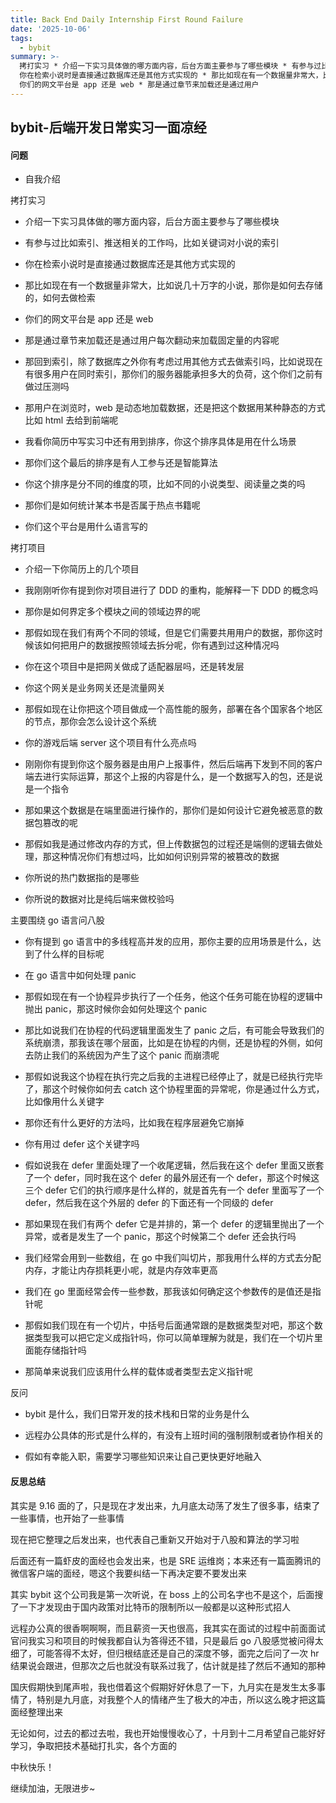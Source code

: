 ```yaml
---
title: Back End Daily Internship First Round Failure
date: '2025-10-06'
tags:
  - bybit
summary: >-
  拷打实习 * 介绍一下实习具体做的哪方面内容，后台方面主要参与了哪些模块 * 有参与过比如索引、推送相关的工作吗，比如关键词对小说的索引 *
  你在检索小说时是直接通过数据库还是其他方式实现的 * 那比如现在有一个数据量非常大，比如说几十万字的小说，那你是如何去存储的，如何去做检索 *
  你们的网文平台是 app 还是 web * 那是通过章节来加载还是通过用户
---
```

## bybit-后端开发日常实习一面凉经
#### 问题

* 自我介绍

拷打实习

* 介绍一下实习具体做的哪方面内容，后台方面主要参与了哪些模块

* 有参与过比如索引、推送相关的工作吗，比如关键词对小说的索引

* 你在检索小说时是直接通过数据库还是其他方式实现的

* 那比如现在有一个数据量非常大，比如说几十万字的小说，那你是如何去存储的，如何去做检索

* 你们的网文平台是 app 还是 web

* 那是通过章节来加载还是通过用户每次翻动来加载固定量的内容呢

* 那回到索引，除了数据库之外你有考虑过用其他方式去做索引吗，比如说现在有很多用户在同时索引，那你们的服务器能承担多大的负荷，这个你们之前有做过压测吗

* 那用户在浏览时，web 是动态地加载数据，还是把这个数据用某种静态的方式比如 html 去给到前端呢

* 我看你简历中写实习中还有用到排序，你这个排序具体是用在什么场景

* 那你们这个最后的排序是有人工参与还是智能算法

* 你这个排序是分不同的维度的项，比如不同的小说类型、阅读量之类的吗

* 那你们是如何统计某本书是否属于热点书籍呢

* 你们这个平台是用什么语言写的

拷打项目

* 介绍一下你简历上的几个项目

* 我刚刚听你有提到你对项目进行了 DDD 的重构，能解释一下 DDD 的概念吗

* 那你是如何界定多个模块之间的领域边界的呢

* 那假如现在我们有两个不同的领域，但是它们需要共用用户的数据，那你这时候该如何把用户的数据按照领域去拆分呢，你有遇到过这种情况吗

* 你在这个项目中是把网关做成了适配器层吗，还是转发层

* 你这个网关是业务网关还是流量网关

* 那假如现在让你把这个项目做成一个高性能的服务，部署在各个国家各个地区的节点，那你会怎么设计这个系统

* 你的游戏后端 server 这个项目有什么亮点吗

* 刚刚你有提到你这个服务器是由用户上报事件，然后后端再下发到不同的客户端去进行实际运算，那这个上报的内容是什么，是一个数据写入的包，还是说是一个指令

* 那如果这个数据是在端里面进行操作的，那你们是如何设计它避免被恶意的数据包篡改的呢

* 那假如我是通过修改内存的方式，但上传数据包的过程还是端侧的逻辑去做处理，那这种情况你们有想过吗，比如如何识别异常的被篡改的数据

* 你所说的热门数据指的是哪些

* 你所说的数据对比是纯后端来做校验吗

主要围绕 go 语言问八股

* 你有提到 go 语言中的多线程高并发的应用，那你主要的应用场景是什么，达到了什么样的目标呢

* 在 go 语言中如何处理 panic

* 那假如现在有一个协程异步执行了一个任务，他这个任务可能在协程的逻辑中抛出 panic，那这时候你会如何处理这个 panic

* 那比如说我们在协程的代码逻辑里面发生了 panic 之后，有可能会导致我们的系统崩溃，那我该在哪个层面，比如是在协程的内侧，还是协程的外侧，如何去防止我们的系统因为产生了这个 panic 而崩溃呢

* 那假如说我这个协程在执行完之后我的主进程已经停止了，就是已经执行完毕了，那这个时候你如何去 catch 这个协程里面的异常呢，你是通过什么方式，比如像用什么关键字

* 那你还有什么更好的方法吗，比如我在程序层避免它崩掉

* 你有用过 defer 这个关键字吗

* 假如说我在 defer 里面处理了一个收尾逻辑，然后我在这个 defer 里面又嵌套了一个 defer，同时我在这个 defer 的最外层还有一个 defer，那这个时候这三个 defer 它们的执行顺序是什么样的，就是首先有一个 defer 里面写了一个 defer，然后我在这个外层的 defer 的下面还有一个同级的 defer

* 那如果现在我们有两个 defer 它是并排的，第一个 defer 的逻辑里抛出了一个异常，或者是发生了一个 panic，那这个时候第二个 defer 还会执行吗

* 我们经常会用到一些数组，在 go 中我们叫切片，那我用什么样的方式去分配内存，才能让内存损耗更小呢，就是内存效率更高

* 我们在 go 里面经常会传一些参数，那我该如何确定这个参数传的是值还是指针呢

* 那假如我们现在有一个切片，中括号后面通常跟的是数据类型对吧，那这个数据类型我可以把它定义成指针吗，你可以简单理解为就是，我们在一个切片里面能存储指针吗

* 那简单来说我们应该用什么样的载体或者类型去定义指针呢

反问

* bybit 是什么，我们日常开发的技术栈和日常的业务是什么

* 远程办公具体的形式是什么样的，有没有上班时间的强制限制或者协作相关的

* 假如有幸能入职，需要学习哪些知识来让自己更快更好地融入

#### 反思总结
其实是 9.16 面的了，只是现在才发出来，九月底太动荡了发生了很多事，结束了一些事情，也开始了一些事情

现在把它整理之后发出来，也代表自己重新又开始对于八股和算法的学习啦

后面还有一篇虾皮的面经也会发出来，也是 SRE 运维岗；本来还有一篇面腾讯的微信客户端的面经，嗯这个我要纠结一下再决定要不要发出来

其实 bybit 这个公司我是第一次听说，在 boss 上的公司名字也不是这个，后面搜了一下才发现由于国内政策对比特币的限制所以一般都是以这种形式招人

远程办公真的很香啊啊啊，而且薪资一天也很高，我其实在面试的过程中前面面试官问我实习和项目的时候我都自认为答得还不错，只是最后 go 八股感觉被问得太细了，可能答得不太好，但归根结底还是自己的深度不够，面完之后问了一次 hr 结果说会跟进，但那次之后也就没有联系过我了，估计就是挂了然后不通知的那种

国庆假期快到尾声啦，我也借着这个假期好好休息了一下，九月实在是发生太多事情了，特别是九月底，对我整个人的情绪产生了极大的冲击，所以这么晚才把这篇面经整理出来

无论如何，过去的都过去啦，我也开始慢慢收心了，十月到十二月希望自己能好好学习，争取把技术基础打扎实，各个方面的

中秋快乐！

继续加油，无限进步~
